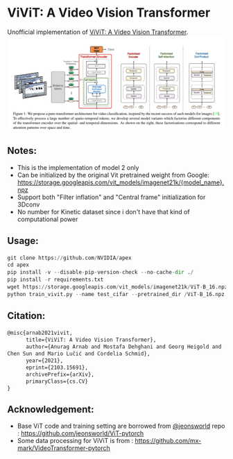 # ViViT: A Video Vision Transformer
Unofficial implementation of [ViViT: A Video Vision Transformer](https://arxiv.org/abs/2103.15691).
![](image/model.png)

## Notes:
* This is the implementation of model 2 only
* Can be initialized by the original Vit pretrained weight from Google:
https://storage.googleapis.com/vit_models/imagenet21k/{model_name}.npz
* Support both "Filter inflation" and "Central frame" initialization for 3Dconv
* No number for Kinetic dataset since i don't have that kind of computational power

## Usage:
```python
git clone https://github.com/NVIDIA/apex
cd apex
pip install -v --disable-pip-version-check --no-cache-dir ./ 
pip install -r requirements.txt
wget https://storage.googleapis.com/vit_models/imagenet21k/ViT-B_16.npz
python train_vivit.py --name test_cifar --pretrained_dir /ViT-B_16.npz
```

## Citation:
```
@misc{arnab2021vivit,
      title={ViViT: A Video Vision Transformer}, 
      author={Anurag Arnab and Mostafa Dehghani and Georg Heigold and Chen Sun and Mario Lučić and Cordelia Schmid},
      year={2021},
      eprint={2103.15691},
      archivePrefix={arXiv},
      primaryClass={cs.CV}
}
```

## Acknowledgement:
* Base ViT code and training setting are borrowed from [@jeonsworld](https://github.com/jeonsworld) repo : https://github.com/jeonsworld/ViT-pytorch
* Some data processing for ViViT is from : https://github.com/mx-mark/VideoTransformer-pytorch


